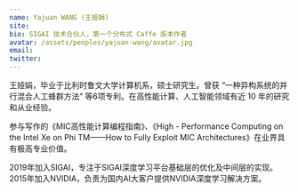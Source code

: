 ```yaml
---
name: Yajuan WANG (王娅娟)
site: 
bio: SIGAI 技术合伙人，第一个分布式 Caffe 版本作者
avatar: /assets/peoples/yajuan-wang/avatar.jpg
email: 
twitter: 
---
```


王娅娟，毕业于比利时鲁文大学计算机系，硕士研究生。曾获 “一种异构系统的并行混合人工蜂群方法” 等6项专利。在高性能计算、人工智能领域有近 10 年的研究和从业经验。

参与写作的《MIC高性能计算编程指南》、《High - Performance Computing on the Intel Xe on Phi TM——How to Fully Exploit MIC Architectures》在业界具有极高专业价值。

2019年加入SIGAI，专注于SIGAI深度学习平台基础层的优化及中间层的实现。2015年加入NVIDIA，负责为国内AI大客户提供NVIDIA深度学习解决方案。
